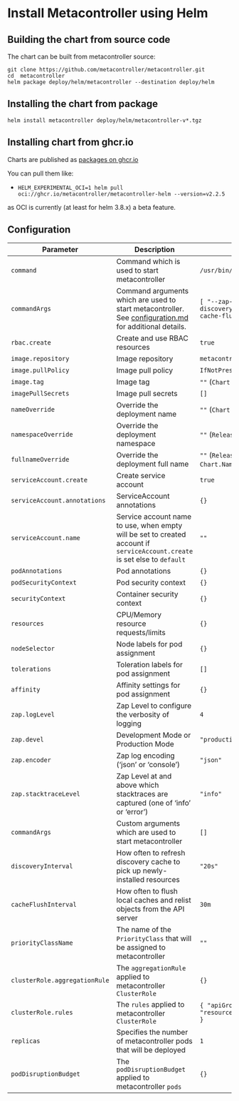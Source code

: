 # Install Metacontroller using Helm

## Building the chart from source code

The chart can be built from metacontroller source:

```shell
git clone https://github.com/metacontroller/metacontroller.git
cd  metacontroller
helm package deploy/helm/metacontroller --destination deploy/helm
```

## Installing the chart from package

```shell
helm install metacontroller deploy/helm/metacontroller-v*.tgz
```

## Installing chart from ghcr.io

Charts are published as [packages on ghcr.io](https://github.com/metacontroller/metacontroller/pkgs/container/metacontroller-helm)

You can pull them like:
* `HELM_EXPERIMENTAL_OCI=1 helm pull oci://ghcr.io/metacontroller/metacontroller-helm --version=v2.2.5`

as OCI is currently (at least for helm 3.8.x) a beta feature.

## Configuration

| Parameter                     | Description                                                                                                                | Default                                                                              |
|-------------------------------|----------------------------------------------------------------------------------------------------------------------------|--------------------------------------------------------------------------------------|
| `command`                     | Command which is used to start metacontroller                                                                              | `/usr/bin/metacontroller`                                                            |
| `commandArgs`                 | Command arguments which are used to start metacontroller. See [configuration.md](configuration.md) for additional details. | `[ "--zap-log-level=4", "--discovery-interval=20s", "--cache-flush-interval=30m" ]`  |
| `rbac.create`                 | Create and use RBAC resources                                                                                              | `true`                                                                               |
| `image.repository`            | Image repository                                                                                                           | `metacontrollerio/metacontroller`                                                    |
| `image.pullPolicy`            | Image pull policy                                                                                                          | `IfNotPresent`                                                                       |
| `image.tag`                   | Image tag                                                                                                                  | `""` (`Chart.AppVersion`)                                                            |
| `imagePullSecrets`            | Image pull secrets                                                                                                         | `[]`                                                                                 |
| `nameOverride`                | Override the deployment name                                                                                               | `""` (`Chart.Name`)                                                                  |
| `namespaceOverride`           | Override the deployment namespace                                                                                          | `""` (`Release.Namespace`)                                                           |
| `fullnameOverride`            | Override the deployment full name                                                                                          | `""` (`Release.Namespace-Chart.Name`)                                                |
| `serviceAccount.create`       | Create service account                                                                                                     | `true`                                                                               |
| `serviceAccount.annotations`  | ServiceAccount annotations                                                                                                 | `{}`                                                                                 |
| `serviceAccount.name`         | Service account name to use, when empty will be set to created account if `serviceAccount.create` is set else to `default` | `""`                                                                                 |
| `podAnnotations`              | Pod annotations                                                                                                            | `{}`                                                                                 |
| `podSecurityContext`          | Pod security context                                                                                                       | `{}`                                                                                 |
| `securityContext`             | Container security context                                                                                                 | `{}`                                                                                 |
| `resources`                   | CPU/Memory resource requests/limits                                                                                        | `{}`                                                                                 |
| `nodeSelector`                | Node labels for pod assignment                                                                                             | `{}`                                                                                 |
| `tolerations`                 | Toleration labels for pod assignment                                                                                       | `[]`                                                                                 |
| `affinity`                    | Affinity settings for pod assignment                                                                                       | `{}`                                                                                 |
| `zap.logLevel`                | Zap Level to configure the verbosity of logging                                                                            | `4`                                                                                  |
| `zap.devel`                   | Development Mode or Production Mode                                                                                        | `"production"`                                                                       |
| `zap.encoder`                 | Zap log encoding (‘json’ or ‘console’)                                                                                     | `"json"`                                                                             |
| `zap.stacktraceLevel`         | Zap Level at and above which stacktraces are captured (one of ‘info’ or ‘error’)                                           | `"info"`                                                                             |
| `commandArgs`                 | Custom arguments which are used to start metacontroller                                                                    | `[]`                                                                                 |
| `discoveryInterval`           | How often to refresh discovery cache to pick up newly-installed resources                                                  | `"20s"`                                                                              |
| `cacheFlushInterval`          | How often to flush local caches and relist objects from the API server                                                     | `30m`                                                                                |
| `priorityClassName`           | The name of the `PriorityClass` that will be assigned to metacontroller                                                    | `""`                                                                                 |
| `clusterRole.aggregationRule` | The `aggregationRule` applied to metacontroller `ClusterRole`                                                              | `{}`                                                                                 |
| `clusterRole.rules`           | The `rules` applied to metacontroller `ClusterRole`                                                                        | ```{ "apiGroups": "*", "resources": "*", "verbs": "*" }```                           |
| `replicas`                    | Specifies the number of metacontroller pods that will be deployed                                                          | `1`                                                                                  |
| `podDisruptionBudget`         | The `podDisruptionBudget` applied to metacontroller `pods`                                                                 | `{}`                                                                                 |
